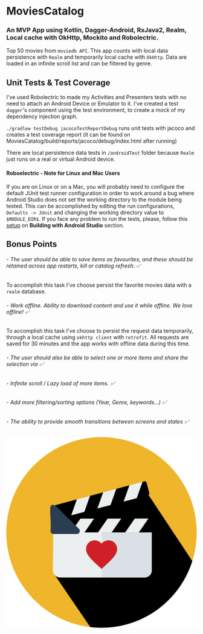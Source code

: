 # MoviesCatalog

### An MVP App using Kotlin, Dagger-Android, RxJava2, Realm, Local cache with OkHttp, Mockito and Robolectric.

Top 50 movies from `moviedb API`.
This app counts with local data persistence with `Realm` and temporarily local cache with `OkHttp`. Data are loaded in an infinite scroll list and can be filtered by genre.


## Unit Tests & Test Coverage

I've used Robolectric to made my Activities and Presenters tests with no need to attach an Android Device or Emulator to it. I've created a test `dagger`'s component using the test environment, to create a mock of my dependency injection graph.

 `./gradlew testDebug jacocoTestReportDebug` runs unit tests with jacoco and creates a test coverage report (it can be found on MoviesCatalog/build/reports/jacoco/debug/index.html after running)

There are local persistence data tests in `/androidTest` folder because `Realm` just runs on a real or virtual Android device.

#### Roboelectric - Note for Linux and Mac Users

If you are on Linux or on a Mac, you will probably need to configure the default JUnit test runner configuration in order to work around a bug where Android Studio does not set the working directory to the module being tested. This can be accomplished by editing the run configurations, `Defaults -> JUnit` and changing the working directory value to `$MODULE_DIR$`. If you face any problem to run the tests, please, follow this [setup](http://robolectric.org/getting-started/) on **Building with Android Studio** section.

## Bonus Points
###### - The user should be able to save items as favourites, and these should be retained across app restarts, kill or catalog refresh. ✅  
To accomplish this task I've choose persist the favorite movies data with a `realm` database.

###### - Work offline. Ability to download content and use it while offline. We love offline! ✅  
To accomplish this task I've choose to persist the request data temporarily, through a local cache using `okhttp client` with `retrofit`. All requests are saved for 30 minutes and the app works with offline data during this time.

###### - The user should also be able to select one or more items and share the selection via ✅  
###### - Infinite scroll / Lazy load of more items. ✅  
###### - Add more filtering/sorting options (Year, Genre, keywords...) ✅  
###### - The ability to provide smooth transitions between screens and states ✅ 

![](https://github.com/haroldolivieri/MoviesCatalog/blob/master/moviescatalog.png)
